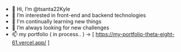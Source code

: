 - 👋 Hi, I’m @tsanta22Kyle
- 👀 I’m interested in front-end and backend technologies
- 🌱 I'm continually learning new things
- 💞️ I’m always looking for new challenges
- 📫 my portfolio ( in process.. )
    -> [ https://my-portfolio-theta-eight-61.vercel.app/ ] 

<!---
tsanta22Kyle/tsanta22Kyle is a ✨ special ✨ repository because its `README.md` (this file) appears on your GitHub profile.
You can click the Preview link to take a look at your changes.
--->
